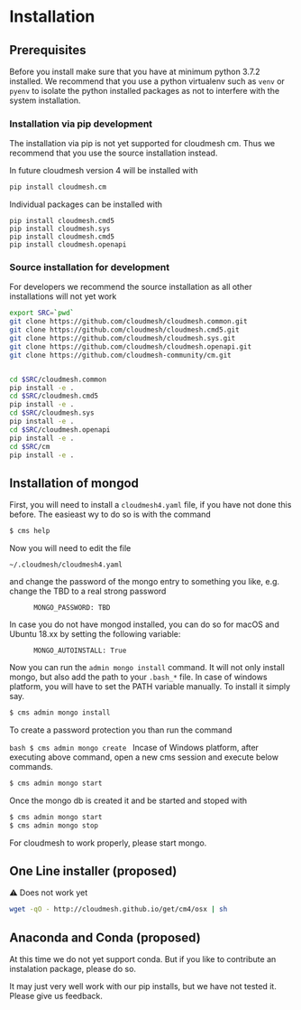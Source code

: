 # Installation

## Prerequisites

Before you install make sure that you have at minimum python 3.7.2
installed. We recommend that you use a python virtualenv such as `venv`
or `pyenv` to isolate the python installed packages as not to interfere
with the system installation.

### Installation via pip development

The installation via pip is not yet supported for cloudmesh cm. Thus
we recommend that you use the source installation instead.

In future cloudmesh version 4 will be installed with

```bash
pip install cloudmesh.cm
```

Individual packages can be installed with

```
pip install cloudmesh.cmd5
pip install cloudmesh.sys
pip install cloudmesh.cmd5
pip install cloudmesh.openapi
```

### Source installation for development

For developers we recommend the source installation as all other installations
will not yet work


```bash
export SRC=`pwd`
git clone https://github.com/cloudmesh/cloudmesh.common.git
git clone https://github.com/cloudmesh/cloudmesh.cmd5.git
git clone https://github.com/cloudmesh/cloudmesh.sys.git
git clone https://github.com/cloudmesh/cloudmesh.openapi.git
git clone https://github.com/cloudmesh-community/cm.git


cd $SRC/cloudmesh.common
pip install -e .
cd $SRC/cloudmesh.cmd5
pip install -e .
cd $SRC/cloudmesh.sys
pip install -e .
cd $SRC/cloudmesh.openapi
pip install -e .
cd $SRC/cm
pip install -e .
```

## Installation of mongod

First, you will need to install a `cloudmesh4.yaml` file, if you have
not done this before. The easieast wy to do so is with the command

```bash
$ cms help
```
 
Now you will need to edit the file

`~/.cloudmesh/cloudmesh4.yaml`

and change the password of the mongo entry to something you like,
 e.g. change the TBD to a real strong password

```
      MONGO_PASSWORD: TBD
```

In case you do not have mongod installed, you can do so for macOS and Ubuntu 
18.xx by setting the following variable:

```
      MONGO_AUTOINSTALL: True
```


Now you can run the `admin mongo install` command. It will not only
install mongo, but also add the path to your `.bash_*` file. In case
of windows platform, you will have to set the PATH variable
manually. To install it simply say.

```bash
$ cms admin mongo install
```

To create a password protection you than run the command

```bash $ cms admin mongo create ``` Incase of Windows platform, after
executing above command, open a new cms session and execute below
commands.

```bash
$ cms admin mongo start
```

Once the mongo db is created it and be started and stoped with 

```bash
$ cms admin mongo start
$ cms admin mongo stop
```

For cloudmesh to work properly, please start mongo.

## One Line installer (proposed)

:warning: Does not work yet

```bash
wget -qO - http://cloudmesh.github.io/get/cm4/osx | sh 
```

## Anaconda and Conda (proposed)

At this time we do not yet support conda. But if you like to
contribute an instalation package, please do so.
 
It may just very well work with our pip installs, but we have not
tested it.  Please give us feedback.
